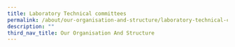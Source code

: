 ```yaml
---
title: Laboratory Technical committees
permalink: /about/our-organisation-and-structure/laboratory-technical-committees/
description: ""
third_nav_title: Our Organisation And Structure
---
```

